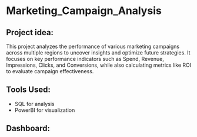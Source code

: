 # Marketing_Campaign_Analysis
## Project idea:
This project analyzes the performance of various marketing campaigns across multiple regions to uncover insights and optimize future strategies. It focuses on key performance indicators such as Spend, Revenue, Impressions, Clicks, and Conversions, while also calculating metrics like ROI to evaluate campaign effectiveness.
## Tools Used:
- SQL for analysis
- PowerBI for visualization
## Dashboard:
